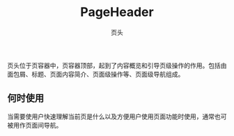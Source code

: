 ﻿---
category: Components
type: 导航
title: PageHeader
subtitle: 页头
cols: 1
cover: https://gw.alipayobjects.com/zos/alicdn/6bKE0Cq0R/PageHeader.svg
---

页头位于页容器中，页容器顶部，起到了内容概览和引导页级操作的作用。包括由面包屑、标题、页面内容简介、页面级操作等、页面级导航组成。

## 何时使用

当需要使用户快速理解当前页是什么以及方便用户使用页面功能时使用，通常也可被用作页面间导航。